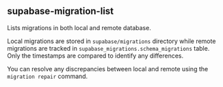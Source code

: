 ## supabase-migration-list

Lists migrations in both local and remote database.

Local migrations are stored in `supabase/migrations` directory while remote migrations are tracked in `supabase_migrations.schema_migrations` table. Only the timestamps are compared to identify any differences.

You can resolve any discrepancies between local and remote using the `migration repair` command.
